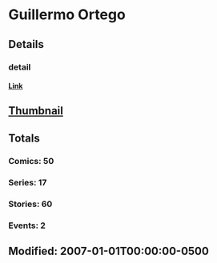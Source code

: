 # Guillermo  Ortego 
## Details
### detail
#### [Link](http://marvel.com/comics/creators/10055/guillermo_ortego?utm_campaign=apiRef&utm_source=225578a89fc76f3d20fbffda5d17a88d)
## [Thumbnail](http://i.annihil.us/u/prod/marvel/i/mg/5/a0/4bb3ddf9ebe7d.jpg)
## Totals
### Comics: 50
### Series: 17
### Stories: 60
### Events: 2
## Modified: 2007-01-01T00:00:00-0500